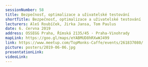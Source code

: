 ```yaml
---
sessionNumber: 58
title: Bezpečnosť, optimalizace a uživatelské testování
shortTitle: Bezpečnosť, optimalizace a uživatelské testování
lecturers: Aleš Roubíček, Jirka Jansa, Tom Paulus
date: 6. června 2019
address: OSSEGG Praha, Římská 2135/45 · Praha-Vinohrady
mapLink: https://goo.gl/maps/eYABMUD8hRXwWJ499
link: https://www.meetup.com/TopMonks-Caffe/events/261837080/
picture: posters/2019-06-06.jpg
presentationLink:
videoLink:
---
```

